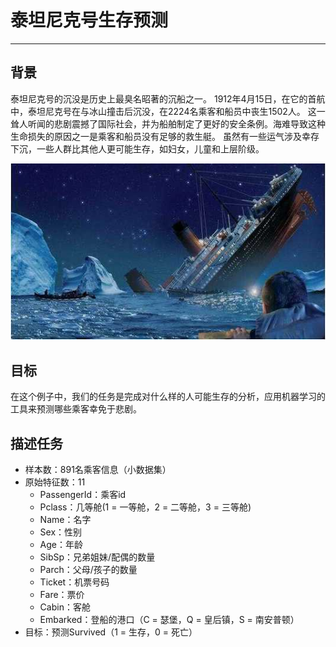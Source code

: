 # 泰坦尼克号生存预测

-----------------

## 背景

泰坦尼克号的沉没是历史上最臭名昭著的沉船之一。 1912年4月15日，在它的首航中，泰坦尼克号在与冰山撞击后沉没，在2224名乘客和船员中丧生1502人。 这一耸人听闻的悲剧震撼了国际社会，并为船舶制定了更好的安全条例。海难导致这种生命损失的原因之一是乘客和船员没有足够的救生艇。 虽然有一些运气涉及幸存下沉，一些人群比其他人更可能生存，如妇女，儿童和上层阶级。
    
![](../../img/data/titanic.jpg)

## 目标

在这个例子中，我们的任务是完成对什么样的人可能生存的分析，应用机器学习的工具来预测哪些乘客幸免于悲剧。

## 描述任务

- 样本数：891名乘客信息（小数据集）
- 原始特征数：11
    - PassengerId：乘客id
    - Pclass：几等舱(1 = 一等舱，2 = 二等舱，3 = 三等舱)
    - Name：名字
    - Sex：性别
    - Age：年龄
    - SibSp：兄弟姐妹/配偶的数量
    - Parch：父母/孩子的数量
    - Ticket：机票号码
    - Fare：票价
    - Cabin：客舱
    - Embarked：登船的港口（C = 瑟堡，Q = 皇后镇，S = 南安普顿）
- 目标：预测Survived（1 = 生存，0 = 死亡）